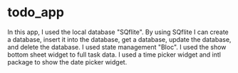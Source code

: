 # todo_app

In this app, I used the local database "SQflite". By using SQflite I can create a database, insert it into the database, get a database, update the database, and delete the database. I used state management "Bloc". I used the show bottom sheet widget to full task data. I used a time picker widget and intl package to show the date picker widget.   

